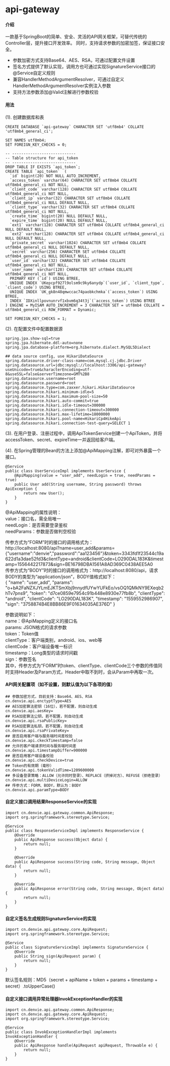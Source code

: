 # api-gateway

#### 介绍
一款基于SpringBoot的简单、安全、灵活的API网关框架，可替代传统的Controller层，提升接口开发效率。
同时，支持请求参数的加密加签，保证接口安全。  
* 参数加密方式支持Base64、AES、RSA，可通过配置文件设置
* 签名方式提供了默认实现，调用方也可通过实现SignatureService接口的@Service自定义规则
* 兼容HandlerMethodArgumentResolver，可通过自定义HandlerMethodArgumentResolver实例注入参数
* 支持方法参数添加@Valid注解进行参数校验

#### 用法
(1). 创建数据库和表
```
CREATE DATABASE `api-gateway` CHARACTER SET 'utf8mb4' COLLATE 'utf8mb4_general_ci';
```
```
SET NAMES utf8mb4;
SET FOREIGN_KEY_CHECKS = 0;

-- ----------------------------
-- Table structure for api_token
-- ----------------------------
DROP TABLE IF EXISTS `api_token`;
CREATE TABLE `api_token`  (
  `id` bigint(20) NOT NULL AUTO_INCREMENT,
  `access_token` varchar(64) CHARACTER SET utf8mb4 COLLATE utf8mb4_general_ci NOT NULL,
  `client_code` varchar(128) CHARACTER SET utf8mb4 COLLATE utf8mb4_general_ci NOT NULL,
  `client_ip` varchar(32) CHARACTER SET utf8mb4 COLLATE utf8mb4_general_ci NULL DEFAULT NULL,
  `client_type` varchar(32) CHARACTER SET utf8mb4 COLLATE utf8mb4_general_ci NOT NULL,
  `create_time` bigint(20) NULL DEFAULT NULL,
  `expire_time` bigint(20) NULL DEFAULT NULL,
  `ext1` varchar(128) CHARACTER SET utf8mb4 COLLATE utf8mb4_general_ci NULL DEFAULT NULL,
  `ext2` varchar(128) CHARACTER SET utf8mb4 COLLATE utf8mb4_general_ci NULL DEFAULT NULL,
  `private_secret` varchar(1024) CHARACTER SET utf8mb4 COLLATE utf8mb4_general_ci NULL DEFAULT NULL,
  `secret` varchar(256) CHARACTER SET utf8mb4 COLLATE utf8mb4_general_ci NULL DEFAULT NULL,
  `user_id` varchar(32) CHARACTER SET utf8mb4 COLLATE utf8mb4_general_ci NOT NULL,
  `user_name` varchar(128) CHARACTER SET utf8mb4 COLLATE utf8mb4_general_ci NOT NULL,
  PRIMARY KEY (`id`) USING BTREE,
  UNIQUE INDEX `UKepcpf927l9olsm9c9ky6anydp`(`user_id`, `client_type`, `client_code`) USING BTREE,
  UNIQUE INDEX `UK_gk8n48qmwccac74paobkchmka`(`access_token`) USING BTREE,
  INDEX `IDXinllpovnunrvf1xbvm6q34t3j`(`access_token`) USING BTREE
) ENGINE = MyISAM AUTO_INCREMENT = 3 CHARACTER SET = utf8mb4 COLLATE = utf8mb4_general_ci ROW_FORMAT = Dynamic;

SET FOREIGN_KEY_CHECKS = 1;
```

(2). 在配置文件中配置数据源
```
spring.jpa.show-sql=true
spring.jpa.hibernate.ddl-auto=none
spring.jpa.database-platform=org.hibernate.dialect.MySQL5Dialect

## data source config, use HikariDataSource
spring.datasource.driver-class-name=com.mysql.cj.jdbc.Driver
spring.datasource.url=jdbc:mysql://localhost:3306/api-gateway?useUnicode=true&characterEncoding=utf-8&useSSL=false&serverTimezone=GMT%2B8
spring.datasource.username=root
spring.datasource.password=root
spring.datasource.type=com.zaxxer.hikari.HikariDataSource
spring.datasource.hikari.minimum-idle=5
spring.datasource.hikari.maximum-pool-size=50
spring.datasource.hikari.auto-commit=true
spring.datasource.hikari.idle-timeout=300000
spring.datasource.hikari.connection-timeout=300000
spring.datasource.hikari.max-lifetime=18000000
spring.datasource.hikari.pool-name=HikariCp4HikeApi
spring.datasource.hikari.connection-test-query=SELECT 1
```

(3). 在用户登录、注册过程中，调用ApiTokenService创建一个ApiToken，并将accessToken、secret、expireTime一并返回给客户端。

(4). 在Spring管理的Bean的方法上添加@ApiMapping注解，即可对外暴露一个接口。
```
@Service
public class UserServiceImpl implements UserService {
    @ApiMapping(value = "user_add", needLogin = true, needParams = true)
    public User add(String username, String password) throws ApiException {
        return new User();
    }
}
```
@ApiMapping的属性说明：  
value：接口名，需全局唯一  
needLogin：是否需要登录鉴权  
needParams：参数是否做判空校验  

传参方式为“FORM”时的接口的调用格式为：  
http://localhost:8080/api?name=user_add&params={"username":"denvie","password":"aa123456"}&token=3343fd1f23544c19a622d1a3dae52fd3&clientType=android&clientCode=LO290DAL183K&timestamp=1556442217873&sign=BE16798DBA1561A8AD369C0438AEE5A0  
传参方式为“BODY”时的接口的调用格式为：http://localhost:8080/api，请求BODY的类型为“application/json”，BODY值格式如下：  
{
	"name": "user_add",
	"params": "o+bA2FaNZXJYLmEJKTSmXbj9nnydfUYwYUFkEo/vsOQ1QMkNY9EXeqb2hTv7pns9",
	"token": "d7ce0859e7954c91b448e8930e77fb8b",
	"clientType": "android",
	"clientCode": "LO290DAL183K",
	"timestamp": "1559552986907",
	"sign": "3758874B4E8BB86E9F01634035AE376D"
}  

参数说明如下：  
name：@ApiMapping定义的接口名  
params: JSON格式的请求参数  
token：Token值  
clientType：客户端类别，android、ios、web等  
clientCode：客户端设备唯一标识  
timestamp：Long类型的请求时间戳  
sign：参数签名  
其中，传参方式为“FORM”时token、clientType、clientCode三个参数的传值同时支持Header及Param方式，Header中取不到时，会从Param中再取一次。

#### API网关配置项（如不设置，则默认值为以下各项的值）
```
## 参数加密方式，目前支持：Base64、AES、RSA
cn.denvie.api.enctyptType=AES
## AES加密算法密钥（16位），若不配置，则自动生成
cn.denvie.api.aesKey=
## RSA加密算法公钥，若不配置，则自动生成
cn.denvie.api.rsaPublicKey=
## RSA加密算法私钥，若不配置，则自动生成
cn.denvie.api.rsaPrivateKey=
## 是否启用客户端与服务端时间差校验
cn.denvie.api.ckeckTimestamp=false
## 允许的客户端请求时间与服务端时间差
cn.denvie.api.timestampDiffer=900000
## 是否启用客户端设备校验
cn.denvie.api.checkDevice=true
## Token的有效期（毫秒）
cn.denvie.api.tokenValidTime=1209600000
## 多设备登录策略：ALLOW（允许同时登录）、REPLACE（挤掉对方）、REFUSE（拒绝登录）
cn.denvie.api.multiDeviceLogin=ALLOW
## 传参方式：FORM、BODY，默认为：BODY
cn.denvie.api.paramType=BODY
```

#### 自定义接口调用结果ResponseService的实现
```
import cn.denvie.api.gateway.common.ApiResponse;
import org.springframework.stereotype.Service;

@Service
public class ResponseServiceImpl implements ResponseService {
    @Override
    public ApiResponse success(Object data) {
        return null;
    }

    @Override
    public ApiResponse success(String code, String message, Object data) {
        return null;
    }

    @Override
    public ApiResponse error(String code, String message, Object data) {
        return null;
    }
}
```

#### 自定义签名生成规则SignatureService的实现
```
import cn.denvie.api.gateway.core.ApiRequest;
import org.springframework.stereotype.Service;

@Service
public class SignatureServiceImpl implements SignatureService {
    @Override
    public String sign(ApiRequest param) {
        return null;
    }
}
```
默认签名规则：MD5（secret + apiName + token + params + timestamp + secret）.toUpperCase()

#### 自定义接口调用异常处理器InvokExceptionHandler的实现
```
import cn.denvie.api.gateway.common.ApiResponse;
import cn.denvie.api.gateway.core.ApiRequest;
import org.springframework.stereotype.Service;

@Service
public class InvokExceptionHandlerImpl implements InvokExceptionHandler {
    @Override
    public ApiResponse handle(ApiRequest apiRequest, Throwable e) {
        return null;
    }
}
```